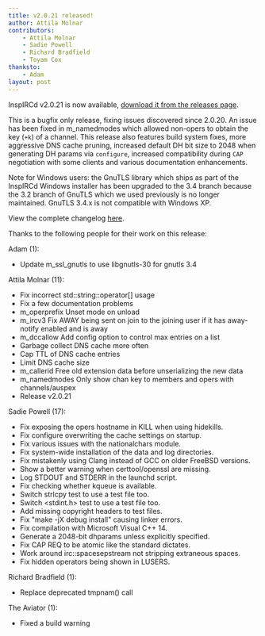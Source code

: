 ```yaml
---
title: v2.0.21 released!
author: Attila Molnar
contributors: 
    - Attila Molnar
    - Sadie Powell
    - Richard Bradfield
    - Toyam Cox
thanksto:
    - Adam 
layout: post
---
```


InspIRCd v2.0.21 is now available, [download it from the releases page](https://github.com/inspircd/inspircd/releases).


This is a bugfix only release, fixing issues discovered since 2.0.20. An issue has been fixed in m_namedmodes which allowed non-opers to obtain the key (`+k`) of a channel. This release also features build system fixes, more aggressive DNS cache pruning, increased default DH bit size to 2048 when generating DH params via `configure`, increased compatibility during `CAP` negotiation with some clients and various documentation enhancements.

<!--more-->

Note for Windows users: the GnuTLS library which ships as part of the InspIRCd Windows installer has been upgraded to the 3.4 branch because the 3.2 branch of GnuTLS which we used previously is no longer maintained. GnuTLS 3.4.x is not compatible with Windows XP.

View the complete changelog [here](https://github.com/inspircd/inspircd/compare/v2.0.20...v2.0.21).

Thanks to the following people for their work on this release:

Adam (1):

  - Update m_ssl_gnutls to use libgnutls-30 for gnutls 3.4

Attila Molnar (11):

  - Fix incorrect std::string::operator[] usage
  - Fix a few documentation problems
  - m_operprefix Unset mode on unload
  - m_ircv3 Fix AWAY being sent on join to the joining user if it has away-notify enabled and is away
  - m_dccallow Add config option to control max entries on a list
  - Garbage collect DNS cache more often
  - Cap TTL of DNS cache entries
  - Limit DNS cache size
  - m_callerid Free old extension data before unserializing the new data
  - m_namedmodes Only show chan key to members and opers with channels/auspex
  - Release v2.0.21

Sadie Powell (17):

  - Fix exposing the opers hostname in KILL when using hidekills.
  - Fix configure overwriting the cache settings on startup.
  - Fix various issues with the nationalchars module.
  - Fix system-wide installation of the data and log directories.
  - Fix mistakenly using Clang instead of GCC on older FreeBSD versions.
  - Show a better warning when certtool/openssl are missing.
  - Log STDOUT and STDERR in the launchd script.
  - Fix checking whether kqueue is available.
  - Switch strlcpy test to use a test file too.
  - Switch <stdint.h> test to use a test file too.
  - Add missing copyright headers to test files.
  - Fix "make -jX debug install" causing linker errors.
  - Fix compilation with Microsoft Visual C++ 14.
  - Generate a 2048-bit dhparams unless explicitly specified.
  - Fix CAP REQ to be atomic like the standard dictates.
  - Work around irc::spacesepstream not stripping extraneous spaces.
  - Fix hidden operators being shown in LUSERS.

Richard Bradfield (1):

  - Replace deprecated tmpnam() call

The Aviator (1):

  - Fixed a build warning
